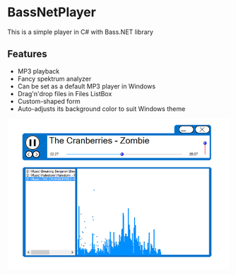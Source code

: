 # BassNetPlayer
This is a simple player in C# with Bass.NET library

## Features

- MP3 playback
- Fancy spektrum analyzer
- Can be set as a default MP3 player in Windows
- Drag'n'drop files in Files ListBox
- Custom-shaped form
- Auto-adjusts its background color to suit Windows theme

![Screenshot](https://github.com/Programmer74/BassNetPlayer/raw/master/screenshot.PNG)
